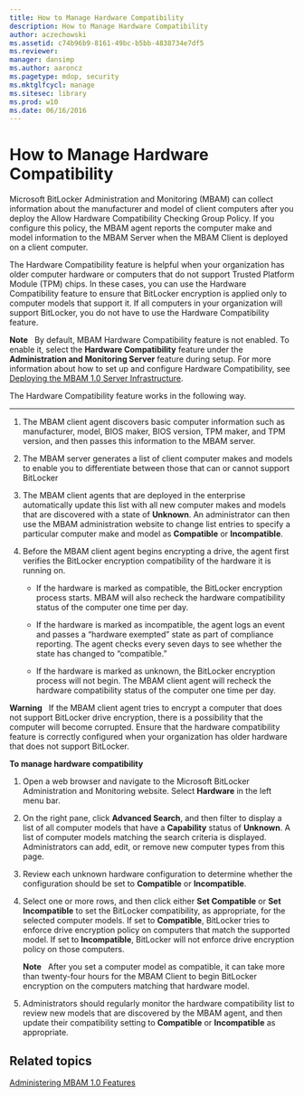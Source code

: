 ```yaml
---
title: How to Manage Hardware Compatibility
description: How to Manage Hardware Compatibility
author: aczechowski
ms.assetid: c74b96b9-8161-49bc-b5bb-4838734e7df5
ms.reviewer: 
manager: dansimp
ms.author: aaroncz
ms.pagetype: mdop, security
ms.mktglfcycl: manage
ms.sitesec: library
ms.prod: w10
ms.date: 06/16/2016
---
```



# How to Manage Hardware Compatibility


Microsoft BitLocker Administration and Monitoring (MBAM) can collect information about the manufacturer and model of client computers after you deploy the Allow Hardware Compatibility Checking Group Policy. If you configure this policy, the MBAM agent reports the computer make and model information to the MBAM Server when the MBAM Client is deployed on a client computer.

The Hardware Compatibility feature is helpful when your organization has older computer hardware or computers that do not support Trusted Platform Module (TPM) chips. In these cases, you can use the Hardware Compatibility feature to ensure that BitLocker encryption is applied only to computer models that support it. If all computers in your organization will support BitLocker, you do not have to use the Hardware Compatibility feature.

**Note**  
By default, MBAM Hardware Compatibility feature is not enabled. To enable it, select the **Hardware Compatibility** feature under the **Administration and Monitoring Server** feature during setup. For more information about how to set up and configure Hardware Compatibility, see [Deploying the MBAM 1.0 Server Infrastructure](deploying-the-mbam-10-server-infrastructure.md).

 

The Hardware Compatibility feature works in the following way.

****

1.  The MBAM client agent discovers basic computer information such as manufacturer, model, BIOS maker, BIOS version, TPM maker, and TPM version, and then passes this information to the MBAM server.

2.  The MBAM server generates a list of client computer makes and models to enable you to differentiate between those that can or cannot support BitLocker

3.  The MBAM client agents that are deployed in the enterprise automatically update this list with all new computer makes and models that are discovered with a state of **Unknown**. An administrator can then use the MBAM administration website to change list entries to specify a particular computer make and model as **Compatible** or **Incompatible**.

4.  Before the MBAM client agent begins encrypting a drive, the agent first verifies the BitLocker encryption compatibility of the hardware it is running on.

    -   If the hardware is marked as compatible, the BitLocker encryption process starts. MBAM will also recheck the hardware compatibility status of the computer one time per day.

    -   If the hardware is marked as incompatible, the agent logs an event and passes a “hardware exempted” state as part of compliance reporting. The agent checks every seven days to see whether the state has changed to “compatible.”

    -   If the hardware is marked as unknown, the BitLocker encryption process will not begin. The MBAM client agent will recheck the hardware compatibility status of the computer one time per day.

**Warning**  
If the MBAM client agent tries to encrypt a computer that does not support BitLocker drive encryption, there is a possibility that the computer will become corrupted. Ensure that the hardware compatibility feature is correctly configured when your organization has older hardware that does not support BitLocker.

 

**To manage hardware compatibility**

1.  Open a web browser and navigate to the Microsoft BitLocker Administration and Monitoring website. Select **Hardware** in the left menu bar.

2.  On the right pane, click **Advanced Search**, and then filter to display a list of all computer models that have a **Capability** status of **Unknown**. A list of computer models matching the search criteria is displayed. Administrators can add, edit, or remove new computer types from this page.

3.  Review each unknown hardware configuration to determine whether the configuration should be set to **Compatible** or **Incompatible**.

4.  Select one or more rows, and then click either **Set Compatible** or **Set Incompatible** to set the BitLocker compatibility, as appropriate, for the selected computer models. If set to **Compatible**, BitLocker tries to enforce drive encryption policy on computers that match the supported model. If set to **Incompatible**, BitLocker will not enforce drive encryption policy on those computers.

    **Note**  
    After you set a computer model as compatible, it can take more than twenty-four hours for the MBAM Client to begin BitLocker encryption on the computers matching that hardware model.

     

5.  Administrators should regularly monitor the hardware compatibility list to review new models that are discovered by the MBAM agent, and then update their compatibility setting to **Compatible** or **Incompatible** as appropriate.

## Related topics


[Administering MBAM 1.0 Features](administering-mbam-10-features.md)

 

 





